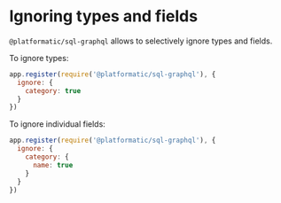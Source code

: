 # Ignoring types and fields

`@platformatic/sql-graphql` allows to selectively ignore types and fields.

To ignore types:

```javascript
app.register(require('@platformatic/sql-graphql'), {
  ignore: {
    category: true
  }
})
```

To ignore individual fields:

```javascript
app.register(require('@platformatic/sql-graphql'), {
  ignore: {
    category: {
      name: true
    }
  }
})
```
